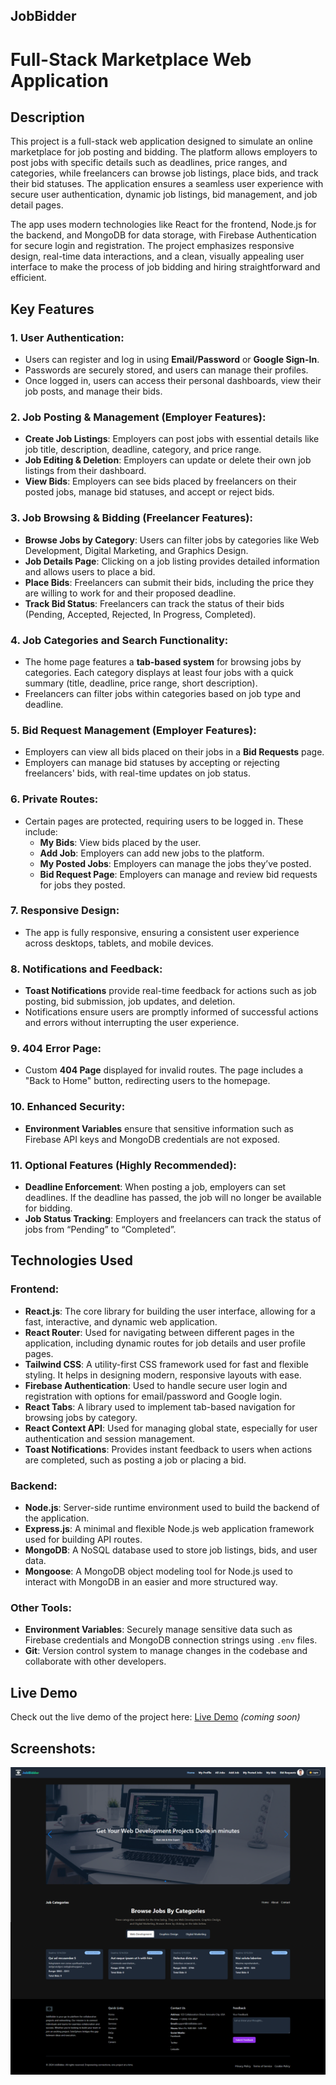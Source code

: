 ## JobBidder

# Full-Stack Marketplace Web Application

## Description

This project is a full-stack web application designed to simulate an online
marketplace for job posting and bidding. The platform allows employers to post
jobs with specific details such as deadlines, price ranges, and categories,
while freelancers can browse job listings, place bids, and track their bid
statuses. The application ensures a seamless user experience with secure user
authentication, dynamic job listings, bid management, and job detail pages.

The app uses modern technologies like React for the frontend, Node.js for the
backend, and MongoDB for data storage, with Firebase Authentication for secure
login and registration. The project emphasizes responsive design, real-time data
interactions, and a clean, visually appealing user interface to make the process
of job bidding and hiring straightforward and efficient.

## Key Features

### 1. **User Authentication:**

- Users can register and log in using **Email/Password** or **Google Sign-In**.
- Passwords are securely stored, and users can manage their profiles.
- Once logged in, users can access their personal dashboards, view their job
  posts, and manage their bids.

### 2. **Job Posting & Management (Employer Features):**

- **Create Job Listings**: Employers can post jobs with essential details like
  job title, description, deadline, category, and price range.
- **Job Editing & Deletion**: Employers can update or delete their own job
  listings from their dashboard.
- **View Bids**: Employers can see bids placed by freelancers on their posted
  jobs, manage bid statuses, and accept or reject bids.

### 3. **Job Browsing & Bidding (Freelancer Features):**

- **Browse Jobs by Category**: Users can filter jobs by categories like Web
  Development, Digital Marketing, and Graphics Design.
- **Job Details Page**: Clicking on a job listing provides detailed information
  and allows users to place a bid.
- **Place Bids**: Freelancers can submit their bids, including the price they
  are willing to work for and their proposed deadline.
- **Track Bid Status**: Freelancers can track the status of their bids (Pending,
  Accepted, Rejected, In Progress, Completed).

### 4. **Job Categories and Search Functionality:**

- The home page features a **tab-based system** for browsing jobs by categories.
  Each category displays at least four jobs with a quick summary (title,
  deadline, price range, short description).
- Freelancers can filter jobs within categories based on job type and deadline.

### 5. **Bid Request Management (Employer Features):**

- Employers can view all bids placed on their jobs in a **Bid Requests** page.
- Employers can manage bid statuses by accepting or rejecting freelancers' bids,
  with real-time updates on job status.

### 6. **Private Routes:**

- Certain pages are protected, requiring users to be logged in. These include:
  - **My Bids**: View bids placed by the user.
  - **Add Job**: Employers can add new jobs to the platform.
  - **My Posted Jobs**: Employers can manage the jobs they’ve posted.
  - **Bid Request Page**: Employers can manage and review bid requests for jobs
    they posted.

### 7. **Responsive Design:**

- The app is fully responsive, ensuring a consistent user experience across
  desktops, tablets, and mobile devices.

### 8. **Notifications and Feedback:**

- **Toast Notifications** provide real-time feedback for actions such as job
  posting, bid submission, job updates, and deletion.
- Notifications ensure users are promptly informed of successful actions and
  errors without interrupting the user experience.

### 9. **404 Error Page:**

- Custom **404 Page** displayed for invalid routes. The page includes a "Back to
  Home" button, redirecting users to the homepage.

### 10. **Enhanced Security:**

- **Environment Variables** ensure that sensitive information such as Firebase
  API keys and MongoDB credentials are not exposed.

### 11. **Optional Features (Highly Recommended):**

- **Deadline Enforcement**: When posting a job, employers can set deadlines. If
  the deadline has passed, the job will no longer be available for bidding.
- **Job Status Tracking**: Employers and freelancers can track the status of
  jobs from “Pending” to “Completed”.

## Technologies Used

### **Frontend:**

- **React.js**: The core library for building the user interface, allowing for a
  fast, interactive, and dynamic web application.
- **React Router**: Used for navigating between different pages in the
  application, including dynamic routes for job details and user profile pages.
- **Tailwind CSS**: A utility-first CSS framework used for fast and flexible
  styling. It helps in designing modern, responsive layouts with ease.
- **Firebase Authentication**: Used to handle secure user login and registration
  with options for email/password and Google login.
- **React Tabs**: A library used to implement tab-based navigation for browsing
  jobs by category.
- **React Context API**: Used for managing global state, especially for user
  authentication and session management.
- **Toast Notifications**: Provides instant feedback to users when actions are
  completed, such as posting a job or placing a bid.

### **Backend:**

- **Node.js**: Server-side runtime environment used to build the backend of the
  application.
- **Express.js**: A minimal and flexible Node.js web application framework used
  for building API routes.
- **MongoDB**: A NoSQL database used to store job listings, bids, and user data.
- **Mongoose**: A MongoDB object modeling tool for Node.js used to interact with
  MongoDB in an easier and more structured way.

### **Other Tools:**

- **Environment Variables**: Securely manage sensitive data such as Firebase
  credentials and MongoDB connection strings using `.env` files.
- **Git**: Version control system to manage changes in the codebase and
  collaborate with other developers.

## Live Demo

Check out the live demo of the project here: [Live Demo](#) _(coming soon)_

## Screenshots:

![Screenshot 1](./client/public/Home.png)
